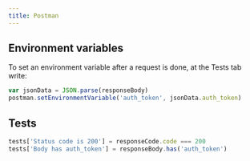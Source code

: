 ```yaml
---
title: Postman
---
```


## Environment variables

To set an environment variable after a request is done, at the Tests tab write:

```js
var jsonData = JSON.parse(responseBody)
postman.setEnvironmentVariable('auth_token', jsonData.auth_token)
```

## Tests

```js
tests['Status code is 200'] = responseCode.code === 200
tests['Body has auth_token'] = responseBody.has('auth_token')
```
